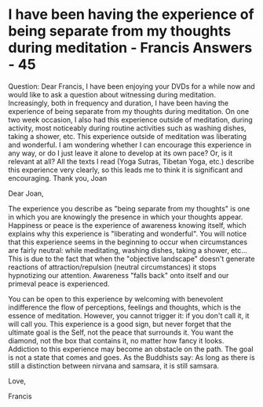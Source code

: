 #  I have been having the experience of being separate from my thoughts during meditation - Francis Answers - 45

Question: Dear Francis, I have been enjoying your DVDs for a while now and would like to ask a question about witnessing during meditation. Increasingly, both in frequency and duration, I have been having the experience of being separate from my thoughts during meditation. On one two week occasion, I also had this experience outside of meditation, during activity, most noticeably during routine activities such as washing dishes, taking a shower, etc. This experience outside of meditation was liberating and wonderful. I am wondering whether I can encourage this experience in any way, or do I just leave it alone to develop at its own pace? Or, is it relevant at all? All the texts I read (Yoga Sutras, Tibetan Yoga, etc.) describe this experience very clearly, so this leads me to think it is significant and encouraging. Thank you, Joan

Dear Joan,

The experience you describe as "being separate from my thoughts" is one in which you are knowingly the presence in which your thoughts appear. Happiness or peace is the experience of awareness knowing itself, which explains why this experience is "liberating and wonderful". You will notice that this experience seems in the beginning to occur when circumstances are fairly neutral: while meditating, washing dishes, taking a shower, etc... This is due to the fact that when the "objective landscape" doesn't generate reactions of attraction/repulsion (neutral circumstances) it stops hypnotizing our attention. Awareness "falls back" onto itself and our primeval peace is experienced.

You can be open to this experience by welcoming with benevolent indifference the flow of perceptions, feelings and thoughts, which is the essence of meditation. However, you cannot trigger it: if you don't call it, it will call you. This experience is a good sign, but never forget that the ultimate goal is the Self, not the peace that surrounds it. You want the diamond, not the box that contains it, no matter how fancy it looks. Addiction to this experience may become an obstacle on the path. The goal is not a state that comes and goes. As the Buddhists say: As long as there is still a distinction between nirvana and samsara, it is still samsara.

Love,

Francis

